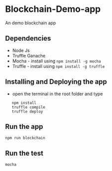 # Blockchain-Demo-app
An demo blockchain app

## Dependencies
* Node Js
* Truffle Ganache
* Mocha - install using ```npm install -g mocha```
* Truffle - install using ```npm install -g truffle```

## Installing and Deploying the app
* open the terminal in the root folder and type
```
   npm install
   truffle compile
   truffle deploy
   ```
## Run the app
 ```npm run blockchain```
 
## Run the test
```mocha```
